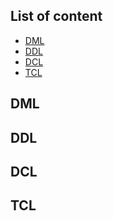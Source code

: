 ## List of content
- [DML](https://github.com/tabarincev/de-roadmap/blob/main/concepts/sql/CommandTypes.md#dml)
- [DDL](https://github.com/tabarincev/de-roadmap/blob/main/concepts/sql/CommandTypes.md#ddl)
- [DCL](https://github.com/tabarincev/de-roadmap/blob/main/concepts/sql/CommandTypes.md#dcl)
- [TCL](https://github.com/tabarincev/de-roadmap/blob/main/concepts/sql/CommandTypes.md#tcl)

## DML

## DDL

## DCL

## TCL
